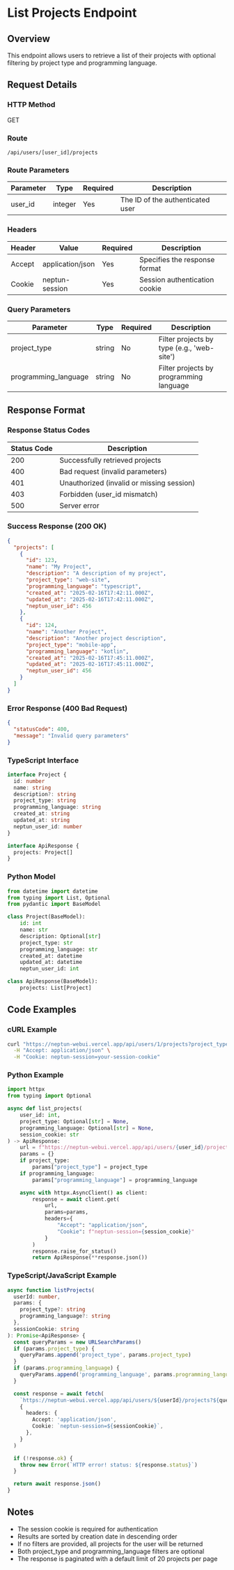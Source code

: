 # List Projects Endpoint

## Overview

This endpoint allows users to retrieve a list of their projects with optional filtering by project type and programming language.

## Request Details

### HTTP Method

GET

### Route

`/api/users/[user_id]/projects`

### Route Parameters

| Parameter | Type    | Required | Description                      |
| --------- | ------- | -------- | -------------------------------- |
| user_id   | integer | Yes      | The ID of the authenticated user |

### Headers

| Header | Value            | Required | Description                   |
| ------ | ---------------- | -------- | ----------------------------- |
| Accept | application/json | Yes      | Specifies the response format |
| Cookie | neptun-session   | Yes      | Session authentication cookie |

### Query Parameters

| Parameter            | Type   | Required | Description                                |
| -------------------- | ------ | -------- | ------------------------------------------ |
| project_type         | string | No       | Filter projects by type (e.g., 'web-site') |
| programming_language | string | No       | Filter projects by programming language    |

## Response Format

### Response Status Codes

| Status Code | Description                               |
| ----------- | ----------------------------------------- |
| 200         | Successfully retrieved projects           |
| 400         | Bad request (invalid parameters)          |
| 401         | Unauthorized (invalid or missing session) |
| 403         | Forbidden (user_id mismatch)              |
| 500         | Server error                              |

### Success Response (200 OK)

```json
{
  "projects": [
    {
      "id": 123,
      "name": "My Project",
      "description": "A description of my project",
      "project_type": "web-site",
      "programming_language": "typescript",
      "created_at": "2025-02-16T17:42:11.000Z",
      "updated_at": "2025-02-16T17:42:11.000Z",
      "neptun_user_id": 456
    },
    {
      "id": 124,
      "name": "Another Project",
      "description": "Another project description",
      "project_type": "mobile-app",
      "programming_language": "kotlin",
      "created_at": "2025-02-16T17:45:11.000Z",
      "updated_at": "2025-02-16T17:45:11.000Z",
      "neptun_user_id": 456
    }
  ]
}
```

### Error Response (400 Bad Request)

```json
{
  "statusCode": 400,
  "message": "Invalid query parameters"
}
```

### TypeScript Interface

```typescript
interface Project {
  id: number
  name: string
  description?: string
  project_type: string
  programming_language: string
  created_at: string
  updated_at: string
  neptun_user_id: number
}

interface ApiResponse {
  projects: Project[]
}
```

### Python Model

```python
from datetime import datetime
from typing import List, Optional
from pydantic import BaseModel

class Project(BaseModel):
    id: int
    name: str
    description: Optional[str]
    project_type: str
    programming_language: str
    created_at: datetime
    updated_at: datetime
    neptun_user_id: int

class ApiResponse(BaseModel):
    projects: List[Project]
```

## Code Examples

### cURL Example

```bash
curl "https://neptun-webui.vercel.app/api/users/1/projects?project_type=web-site" \
  -H "Accept: application/json" \
  -H "Cookie: neptun-session=your-session-cookie"
```

### Python Example

```python
import httpx
from typing import Optional

async def list_projects(
    user_id: int,
    project_type: Optional[str] = None,
    programming_language: Optional[str] = None,
    session_cookie: str
) -> ApiResponse:
    url = f"https://neptun-webui.vercel.app/api/users/{user_id}/projects"
    params = {}
    if project_type:
        params["project_type"] = project_type
    if programming_language:
        params["programming_language"] = programming_language

    async with httpx.AsyncClient() as client:
        response = await client.get(
            url,
            params=params,
            headers={
                "Accept": "application/json",
                "Cookie": f"neptun-session={session_cookie}"
            }
        )
        response.raise_for_status()
        return ApiResponse(**response.json())
```

### TypeScript/JavaScript Example

```typescript
async function listProjects(
  userId: number,
  params: {
    project_type?: string
    programming_language?: string
  },
  sessionCookie: string
): Promise<ApiResponse> {
  const queryParams = new URLSearchParams()
  if (params.project_type) {
    queryParams.append('project_type', params.project_type)
  }
  if (params.programming_language) {
    queryParams.append('programming_language', params.programming_language)
  }

  const response = await fetch(
    `https://neptun-webui.vercel.app/api/users/${userId}/projects?${queryParams}`,
    {
      headers: {
        Accept: 'application/json',
        Cookie: `neptun-session=${sessionCookie}`,
      },
    }
  )

  if (!response.ok) {
    throw new Error(`HTTP error! status: ${response.status}`)
  }

  return await response.json()
}
```

## Notes

- The session cookie is required for authentication
- Results are sorted by creation date in descending order
- If no filters are provided, all projects for the user will be returned
- Both project_type and programming_language filters are optional
- The response is paginated with a default limit of 20 projects per page
